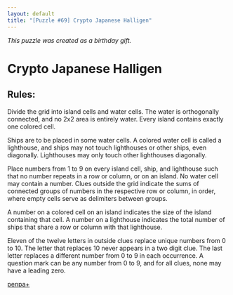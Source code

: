 ```yaml
---
layout: default
title: "[Puzzle #69] Crypto Japanese Halligen"
---
```


*This puzzle was created as a birthday gift.*

# Crypto Japanese Halligen

## Rules:

Divide the grid into island cells and water cells. The water is orthogonally connected, and no 2x2 area is entirely water. Every island contains exactly one colored cell.

Ships are to be placed in some water cells. A colored water cell is called a lighthouse, and ships may not touch lighthouses or other ships, even diagonally. Lighthouses may only touch other lighthouses diagonally.

Place numbers from 1 to 9 on every island cell, ship, and lighthouse such that no number repeats in a row or column, or on an island. No water cell may contain a number. Clues outside the grid indicate the sums of connected groups of numbers in the respective row or column, in order, where empty cells serve as delimiters between groups.

A number on a colored cell on an island indicates the size of the island containing that cell. A number on a lighthouse indicates the total number of ships that share a row or column with that lighthouse.

Eleven of the twelve letters in outside clues replace unique numbers from 0 to 10. The letter that replaces 10 never appears in a two digit clue. The last letter replaces a different number from 0 to 9 in each occurrence. A question mark can be any number from 0 to 9, and for all clues, none may have a leading zero. 

[penpa+](https://tinyurl.com/2afmp33u)
